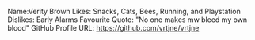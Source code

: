 Name:Verity Brown
Likes: Snacks, Cats, Bees, Running, and Playstation
Dislikes: Early Alarms
Favourite Quote: "No one makes mw bleed my own blood"
GitHub Profile URL: https://github.com/vrtjne/vrtjne